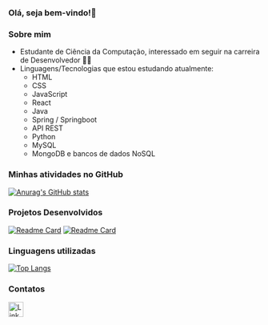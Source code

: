 ### Olá, seja bem-vindo!👋

### Sobre mim
 - Estudante de Ciência da Computação, interessado em seguir na carreira de Desenvolvedor 👨‍💻
 - Linguagens/Tecnologias que estou estudando atualmente:
    - HTML
    - CSS
    - JavaScript
    - React
    - Java
    - Spring / Springboot
    - API REST
    - Python
    - MySQL
    - MongoDB e bancos de dados NoSQL

### Minhas atividades no GitHub

[![Anurag's GitHub stats](https://github-readme-stats.vercel.app/api?username=mdteixeira&show_icons=true&theme=dracula)](https://github.com/mdteixeira)

### Projetos Desenvolvidos

[![Readme Card](https://github-readme-stats.vercel.app/api/pin/?username=mdteixeira&repo=Clone-do-TikTok&theme=dracula)](https://github.com/mdteixeira/Clone-do-TikTok)
[![Readme Card](https://github-readme-stats.vercel.app/api/pin/?username=mdteixeira&repo=mdteixeira.github.io&theme=dracula)](https://github.com/mdteixeira/mdteixeira.github.io)

### Linguagens utilizadas

[![Top Langs](https://github-readme-stats.vercel.app/api/top-langs/?username=mdteixeira&layout=compact&theme=dracula)](https://github.com/anuraghazra/github-readme-stats)

### Contatos

[<img src='https://img.shields.io/badge/LinkedIn-0077B5?style=for-the-badge&logo=linkedin&logoColor=white' alt='Linkedin' height='30'>](https://www.linkedin.com/in/mdteixeira15/)
